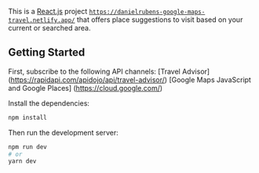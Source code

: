 This is a [React.js](https://reactjs.org/docs/getting-started.html) project [`https://danielrubens-google-maps-travel.netlify.app/`](https://danielrubens-google-maps-travel.netlify.app/) that offers place suggestions to visit based on your current or searched area.

## Getting Started

First, subscribe to the following API channels:
[Travel Advisor] (https://rapidapi.com/apidojo/api/travel-advisor/)
[Google Maps JavaScript and Google Places] (https://cloud.google.com/)

Install the dependencies:
```bash
npm install
```

Then run the development server:

```bash
npm run dev
# or
yarn dev
```
